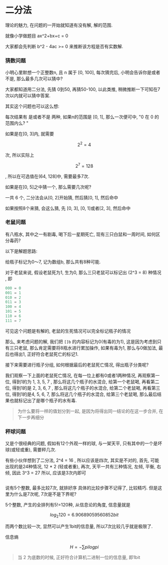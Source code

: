 # 二分法

理论的魅力, 在问题的一开始就知道有没有解, 解的范围. 

就像小学做题目 ax^2+bx+c = 0

大家都会先判断 b^2 - 4ac >= 0 来推断该方程是否有实数解. 

### 猜数问题

小明心里默想一个正整数n, 且 n 属于 [0, 100], 每次猜完后, 小明会告诉你是或者不是, 那么最多几次可以猜中? 

大家都知道用二分法, 先猜 0到50, 再猜50-100, 以此类推, 稍微推断一下可知在7次以内就可以猜中答案.

其实这个问题也可以这么想: 

每次结果有 是或者不是 两种, 如果n的范围是 [0, 1], 那么一次便可中, "0 在 0 的范围内么? "

如果是在[0, 3]内, 就需要

$$ 2^2 = 4 $$

次, 所以实际上

$$ 2^{7} = 128 $$ 

, 所以在可选值在(64, 128]中, 需要最多7次. 

如果是在[0, 5]之中猜一个, 那么需要几次呢? 

一共 6 个, 二分法会从[0, 2]开始猜, 然后猜[0, 1], 然后命中

如果按照8个来猜, 会这么猜, 先 [0, 3], [0, 1]或者[2, 3], 然后命中

### 老鼠问题

有八瓶水, 其中之一有剧毒, 喝下后一星期死亡, 现有三只白鼠和一周时间, 如何区分毒药? 

以下是解题思路: 

给瓶子标记为0～7, 记为数组b, 那么共有8种可能. 

对于老鼠来说, 假设老鼠死为1, 生为0, 那么三只老鼠可以标记出 (2^3 = 8) 种情况 , 即

``` js
000 = 0
001 = 1
010 = 2
011 = 3
100 = 4
101 = 5
110 = 6
111 = 7
```

可见这个问题是有解的, 老鼠的生死情况可以完全标记瓶子的情况

那么, 来考虑问题的解, 我们把 `[]b` 的内容标记为0(有毒的为1), 这是因为考虑到只有三只老鼠, 那么肯定需要将8瓶水进行累加操作, 如果有毒为1, 那么与0做加法, 最后也得出1, 正好符合老鼠死亡的标记1.

接下来需要进行瓶子分组, 如何根据最后的老鼠死亡情况, 得出瓶子分类呢? 

我们观察一下上面的老鼠死亡情况, 在每一位上都有0或者1两种情况, 再观察第一位, 得到1的为 1, 3, 5, 7 , 那么将这几个瓶子的水混合, 给第一个老鼠喝, 再看第二位, 得到1的是 2, 3, 6, 7 , 那么将这几个瓶子的水混合, 给第二个老鼠喝, 再看第三位, 得到1的是4, 5, 6, 7, 那么将这几个瓶子的水混合, 给第三个老鼠喝, 那么最后结果也就标记出了是哪个瓶子的水有毒. 

> 为什么要将一样的值划分到一起, 是因为将得出同一结论的在这一步合并, 在下一步再细分

### 秤球问题

又是个很经典的问题, 假如有12个外观一样的球, 与一架天平, 只有其中的一个是坏球(或轻或重), 需要秤几次. 

有些小伙伴想到了二分法, 2^4 = 16 , 所以应该是四次, 其实是不对的, 首先, 可能出现的是24种情况, 12 * 2 (轻或者重), 再次, 天平一共有三种情况, 左倾, 平衡, 右倾, 因此 3^3 = 27 所以, 应该是3次内即可

<!-- 假设球为012, 1为标准, 2为重, 0为轻

``` js
000 = 0
001 = 1
002 = 2
010 = 3
011 = 4
012 = 5
020 = 6
021 = 7
022 = 8
100 = 9
101 = 10
102 = 11
110 = 12
111 = 13
112 = 14
120 = 15
121 = 16
122 = 17
200 = 18
201 = 19
202 = 20
210 = 21
211 = 22
212 = 23
220 = 24
221 = 25
222 = 26
```

先假设有27个球

0, 3, 6, 9, 12, 15, 18, 21, 24  -->

``` js

```

说有5个整数, 最多比较7次, 就排好序
具体的比较步骤不记得了, 比较精巧. 
但是这里为什么是7次呢, 7次是不是下界呢? 
 
5个整数, 产生的全排列有5!=120种, 从信息论的角度, 信息量就是

$$ log_2{120} = 6.90689059560852 bit $$ 

而两个数比较一次, 显然可以产生1bit的信息量, 所以7次比较几乎就是极限了. 

信息熵

$$ H = -∑pilogpi $$ 

> 当 2 为底数的时候, 正好符合计算机二进制一位的信息量, 即1bit

